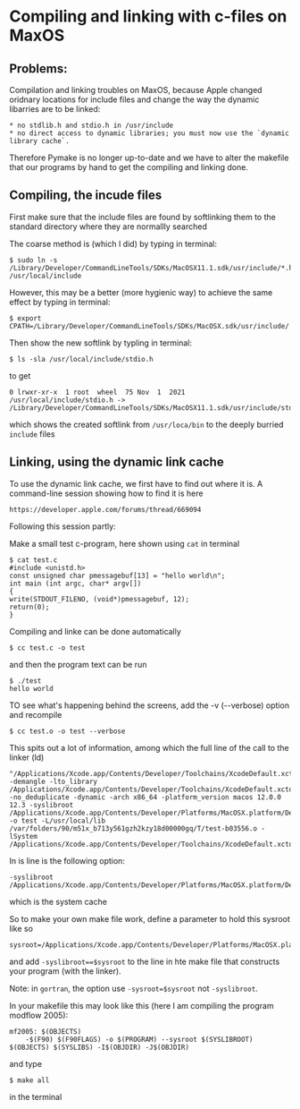 # Compiling and linking with c-files on MaxOS

## Problems:

Compilation and linking troubles on MaxOS, because Apple changed oridnary locations for include files and change the way the dynamic libarries are to be linked:

    * no stdlib.h and stdio.h in /usr/include
	* no direct access to dynamic libraries; you must now use the `dynamic library cache`.

Therefore Pymake is no longer up-to-date and we have to alter the makefile that our programs by hand to get the compiling and linking done.

## Compiling, the incude files

First make sure that the include files are found by softlinking them to the standard directory where they are normallly searched

The coarse method is (which I did) by typing in terminal:

    $ sudo ln -s /Library/Developer/CommandLineTools/SDKs/MacOSX11.1.sdk/usr/include/*.h /usr/local/include

However, this may be a better (more hygienic way) to achieve the same effect by typing in terminal:

    $ export CPATH=/Library/Developer/CommandLineTools/SDKs/MacOSX.sdk/usr/include/

Then show the new softlink by typling in terminal:

    $ ls -sla /usr/local/include/stdio.h

to get

    0 lrwxr-xr-x  1 root  wheel  75 Nov  1  2021 /usr/local/include/stdio.h -> /Library/Developer/CommandLineTools/SDKs/MacOSX11.1.sdk/usr/include/stdio.h

which shows the created softlink from `/usr/loca/bin` to the deeply burried `include` files

## Linking, using the dynamic link cache

To use the dynamic link cache, we first have to find out where it is. A command-line session showing how to find it is here

    https://developer.apple.com/forums/thread/669094

Following this session partly:

Make a small test c-program, here shown using `cat` in terminal

    $ cat test.c
    #include <unistd.h>
    const unsigned char pmessagebuf[13] = "hello world\n";
    int main (int argc, char* argv[])
    {
    write(STDOUT_FILENO, (void*)pmessagebuf, 12);
    return(0);
    }

Compiling and linke can be done automatically

    $ cc test.c -o test

and then the program text can be run

    $ ./test
    hello world

TO see what's happening behind the screens, add the -v (--verbose) option and recompile

    $ cc test.o -o test --verbose

This spits out a lot of information, among which the full line of the call to the linker (ld)

    "/Applications/Xcode.app/Contents/Developer/Toolchains/XcodeDefault.xctoolchain/usr/bin/ld" -demangle -lto_library /Applications/Xcode.app/Contents/Developer/Toolchains/XcodeDefault.xctoolchain/usr/lib/libLTO.dylib -no_deduplicate -dynamic -arch x86_64 -platform_version macos 12.0.0 12.3 -syslibroot /Applications/Xcode.app/Contents/Developer/Platforms/MacOSX.platform/Developer/SDKs/MacOSX.sdk -o test -L/usr/local/lib /var/folders/90/m51x_b713y561gzh2kzy18d00000gq/T/test-b03556.o -lSystem /Applications/Xcode.app/Contents/Developer/Toolchains/XcodeDefault.xctoolchain/usr/lib/clang/13.1.6/lib/darwin/libclang_rt.osx.a

In is line is the following option:

    -syslibroot /Applications/Xcode.app/Contents/Developer/Platforms/MacOSX.platform/Developer/SDKs/MacOSX.sdk

which is the system cache

So to make your own make file work, define a parameter to hold this sysroot like so

    sysroot=/Applications/Xcode.app/Contents/Developer/Platforms/MacOSX.platform/Developer/SDKs/MacOSX.sdk

and add `-syslibroot==$sysroot` to the line in hte make file that constructs your program (with the linker).

Note: in `gortran`, the option use `-sysroot=$sysroot` not `-syslibroot`.

In your makefile this may look like this (here I am compiling the program modflow 2005):

    mf2005: $(OBJECTS)
        -$(F90) $(F90FLAGS) -o $(PROGRAM) --sysroot $(SYSLIBROOT) $(OBJECTS) $(SYSLIBS) -I$(OBJDIR) -J$(OBJDIR) 

and type

    $ make all

in the terminal